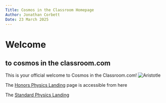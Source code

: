 ```yaml
---
Title: Cosmos in the Classroom Homepage
Author: Jonathan Corbett
Date: 23 March 2025
---
```

# Welcome

## to cosmos in the classroom.com

This is your official welcome to Cosmos in the Classroom.com!
![Aristotle]

The [Honors Physics Landing] page is accessible from here

The [Standard Physics Landing]




<!-- document references are below -->

[Honors Physics Landing]: ./src/hphys_overview.md
[Aristotle]: build\cosmosintheclassroom\aristotle.png

[Standard Physics Landing]: ./src/sphys_overview.md